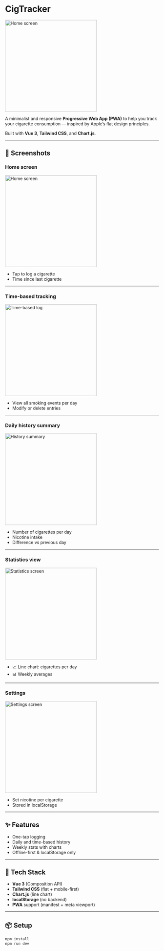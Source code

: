 # CigTracker

<img src="./assets/icon.png" alt="Home screen" width="300"/>

A minimalist and responsive **Progressive Web App (PWA)** to help you track your cigarette consumption — inspired by Apple’s flat design principles.

Built with **Vue 3**, **Tailwind CSS**, and **Chart.js**.

---

## 📱 Screenshots

### Home screen

<img src="./assets/home.png" alt="Home screen" width="300"/>

- Tap to log a cigarette
- Time since last cigarette

---

### Time-based tracking

<img src="./assets/time-log.png" alt="Time-based log" width="300"/>

- View all smoking events per day
- Modify or delete entries

---

### Daily history summary

<img src="./assets/history.png" alt="History summary" width="300"/>

- Number of cigarettes per day
- Nicotine intake
- Difference vs previous day

---

### Statistics view

<img src="./assets/stats.png" alt="Statistics screen" width="300"/>

- 📈 Line chart: cigarettes per day
- 📊 Weekly averages

---

### Settings

<img src="./assets/settings.png" alt="Settings screen" width="300"/>

- Set nicotine per cigarette
- Stored in localStorage

---

## ✨ Features

- One-tap logging
- Daily and time-based history
- Weekly stats with charts
- Offline-first & localStorage only

---

## 🧱 Tech Stack

- **Vue 3** (Composition API)
- **Tailwind CSS** (flat + mobile-first)
- **Chart.js** (line chart)
- **localStorage** (no backend)
- **PWA** support (manifest + meta viewport)

---

## 📦 Setup

```bash
npm install
npm run dev
